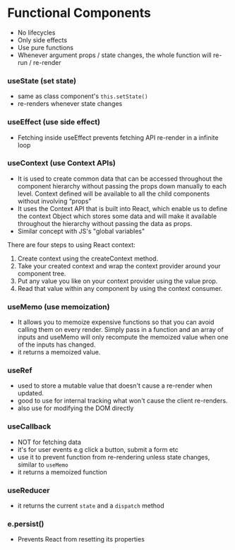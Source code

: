 # Functional Components

- No lifecycles
- Only side effects
- Use pure functions
- Whenever argument props / state changes, the whole function will re-run / re-render

### useState (set state)

- same as class component's `this.setState()`
- re-renders whenever state changes

### useEffect (use side effect)

- Fetching inside useEffect prevents fetching API re-render in a infinite loop

### useContext (use Context APIs)

- It is used to create common data that can be accessed throughout the component hierarchy without passing the props down manually to each level. Context defined will be available to all the child components without involving “props”
- It uses the Context API that is built into React, which enable us to define the context Object which stores some data and will make it available throughout the hierarchy without passing the data as props.
- Similar concept with JS's "global variables"

There are four steps to using React context:

1. Create context using the createContext method.
2. Take your created context and wrap the context provider around your component tree.
3. Put any value you like on your context provider using the value prop.
4. Read that value within any component by using the context consumer.

### useMemo (use memoization)

- It allows you to memoize expensive functions so that you can avoid calling them on every render. Simply pass in a function and an array of inputs and useMemo will only recompute the memoized value when one of the inputs has changed.
- it returns a memoized value.

### useRef

- used to store a mutable value that doesn't cause a re-render when updated.
- good to use for internal tracking what won't cause the client re-renders.
- also use for modifying the DOM directly

### useCallback

- NOT for fetching data
- it's for user events e.g click a button, submit a form etc
- use it to prevent function from re-rendering unless state changes, similar to `useMemo`
- it returns a memoized function

### useReducer

- it returns the current `state` and a `dispatch` method

### e.persist()

- Prevents React from resetting its properties
